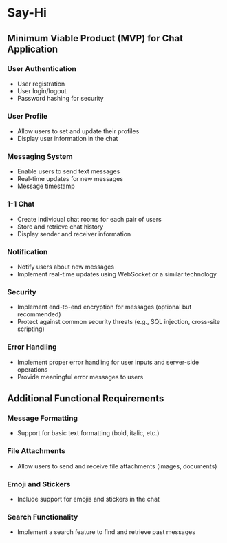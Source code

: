 # Say-Hi

## Minimum Viable Product (MVP) for Chat Application

### User Authentication
- User registration
- User login/logout
- Password hashing for security

### User Profile
- Allow users to set and update their profiles
- Display user information in the chat

### Messaging System
- Enable users to send text messages
- Real-time updates for new messages
- Message timestamp

### 1-1 Chat
- Create individual chat rooms for each pair of users
- Store and retrieve chat history
- Display sender and receiver information

### Notification
- Notify users about new messages
- Implement real-time updates using WebSocket or a similar technology

### Security
- Implement end-to-end encryption for messages (optional but recommended)
- Protect against common security threats (e.g., SQL injection, cross-site scripting)

### Error Handling
- Implement proper error handling for user inputs and server-side operations
- Provide meaningful error messages to users


## Additional Functional Requirements

### Message Formatting
- Support for basic text formatting (bold, italic, etc.)

### File Attachments
- Allow users to send and receive file attachments (images, documents)

### Emoji and Stickers
- Include support for emojis and stickers in the chat

### Search Functionality
- Implement a search feature to find and retrieve past messages
